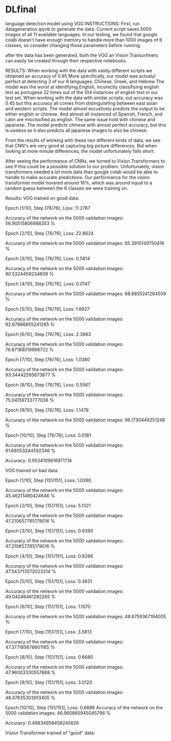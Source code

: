 # DLfinal
language detection model using VGG
INSTRUCTIONS:
First, run datageneration.ipynb to generate the data. Current script saves 5000 images of all 11 available languages. In our testing, we found that google colab doesn't have enough memory to handle more than 1000 images of 6 classes, so consider changing those parameters before running.

after the data has been generated, both the VGG an Vision Transorfmers can easily be created through their respective notebooks. 

RESULTS: 
When working with the data with vastly different scripts we obtained an accuracy of 0.95
More specifically, our model was actualyl perfect at detecting 3 of our 6 languages: Chinese, Greek, and Hebrew
The model was the worst at identifying English, incorectly classifiying english text as portugese 22 times out of the 104 instances of english text in our test set. 
When working with the data with similar scripts, out accuracy was 0.45
but this accuracy all comes from distinguishing between east asian and western scripts. The model almost excuslively predicts the output to be either english or chinese. And almost all instanced of Spanish, French, and Latin are misclssified as english. 
The same issue hold with chinese and japanese. The model predicts chinese with almost perfect accuracy, but this is useless as it also predicts all japanese images to also be chinese.

From the results of working with these two different kinds of data, we see that CNN's are very good at capturing big picture differences. But when looking at more minute differences, the model unfortunately falls short. 

After seeing the performance of CNNs, we turned to Vision Transformers to see if this could be a possible solution to our problem. Unfortunately, vision transformers needed a lot more data than google colab would be able to handle to make accurate predictions. Our performance for the vision transformer model hovered around 16%, which was around equal to a random guess between the 6 classes we were training on. 

Results:
VGG trained on good data: 

Epoch [1/10], Step [76/76], Loss: 11.2767

Accuracy of the network on the 5000 validation images: 56.90515806988353 %

Epoch [2/10], Step [76/76], Loss: 22.8624

Accuracy of the network on the 5000 validation images: 65.3910149750416 %

Epoch [3/10], Step [76/76], Loss: 0.5814

Accuracy of the network on the 5000 validation images: 80.5324459234609 %

Epoch [4/10], Step [76/76], Loss: 0.0147

Accuracy of the network on the 5000 validation images: 88.6855241264559 %

Epoch [5/10], Step [76/76], Loss: 1.6927

Accuracy of the network on the 5000 validation images: 92.67886855241265 %

Epoch [6/10], Step [76/76], Loss: 2.3883

Accuracy of the network on the 5000 validation images: 76.87188019966722 %

Epoch [7/10], Step [76/76], Loss: 1.0380

Accuracy of the network on the 5000 validation images: 93.34442595673877 %

Epoch [8/10], Step [76/76], Loss: 0.5567

Accuracy of the network on the 5000 validation images: 75.04159733777038 %

Epoch [9/10], Step [76/76], Loss: 1.1479

Accuracy of the network on the 5000 validation images: 96.1730449251248 %

Epoch [10/10], Step [76/76], Loss: 0.0181

Accuracy of the network on the 5000 validation images: 91.68053244592346 %

Accuracy: 0.9534109816971714

VGG trained on bad data: 

Epoch [1/10], Step [151/151], Loss: 1.0390 

Accuracy of the network on the 5000 validation images: 45.46211490424646 % 

Epoch [2/10], Step [151/151], Loss: 5.1321 

Accuracy of the network on the 5000 validation images: 47.210657785179016 % 

Epoch [3/10], Step [151/151], Loss: 0.9390 

Accuracy of the network on the 5000 validation images: 47.210657785179016 % 

Epoch [4/10], Step [151/151], Loss: 0.8286 

Accuracy of the network on the 5000 validation images: 47.543713572023314 % 

Epoch [5/10], Step [151/151], Loss: 0.3831 

Accuracy of the network on the 5000 validation images: 49.04246461282265 % 

Epoch [6/10], Step [151/151], Loss: 1.1070 

Accuracy of the network on the 5000 validation images: 48.8759367194005 % 

Epoch [7/10], Step [151/151], Loss: 3.5813 

Accuracy of the network on the 5000 validation images: 47.377185678601165 % 

Epoch [8/10], Step [151/151], Loss: 0.6680 

Accuracy of the network on the 5000 validation images: 47.96003330557868 % 

Epoch [9/10], Step [151/151], Loss: 3.0120 

Accuracy of the network on the 5000 validation images: 48.37635303913405 % 

Epoch [10/10], Step [151/151], Loss: 0.6886 Accuracy of the network on the 5000 validation images: 46.960865945045796 %

Accuracy: 0.49834958458245826

Vision Transformer trained of "good" data:

